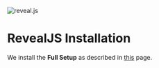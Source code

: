 ![reveal.js](https://revealjs.com/images/logo/reveal-black-text.svg)
# RevealJS Installation
We install the **Full Setup** as described in [this](https://revealjs.com/installation/) page.